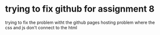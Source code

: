 # trying to fix github for assignment 8
 trying to fix the problem witht the github pages hosting problem where the css and js don't connect to the html
